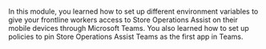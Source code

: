 In this module, you learned how to set up different environment variables to give your frontline workers access to Store Operations Assist on their mobile devices through Microsoft Teams. You also learned how to set up policies to pin Store Operations Assist Teams as the first app in Teams.
